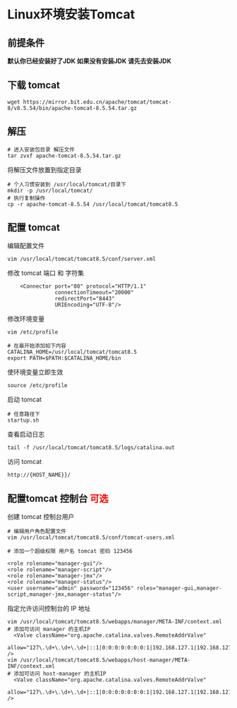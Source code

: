 # Linux环境安装Tomcat

## 前提条件
**默认你已经安装好了JDK 如果没有安装JDK  请先去安装JDK**
## 下载 tomcat
```
wget https://mirror.bit.edu.cn/apache/tomcat/tomcat-8/v8.5.54/bin/apache-tomcat-8.5.54.tar.gz
```
## 解压
```
# 进入安装包目录 解压文件
tar zvxf apache-tomcat-8.5.54.tar.gz
```
将解压文件放置到指定目录 
```
# 个人习惯安装到 /usr/local/tomcat/目录下
mkdir -p /usr/local/tomcat/
# 执行复制操作
cp -r apache-tomcat-8.5.54 /usr/local/tomcat/tomcat8.5
```
## 配置 tomcat
编辑配置文件
```
vim /usr/local/tomcat/tomcat8.5/conf/server.xml
```
修改 tomcat 端口 和 字符集
```
    <Connector port="80" protocol="HTTP/1.1"
               connectionTimeout="20000"
               redirectPort="8443"
               URIEncoding="UTF-8"/>
```
修改环境变量 
```
vim /etc/profile

# 在最开始添加如下内容
CATALINA_HOME=/usr/local/tomcat/tomcat8.5
export PATH=$PATH:$CATALINA_HOME/bin
```
使环境变量立即生效
```
source /etc/profile
```
启动 tomcat 
```
# 任意路径下
startup.sh
```
查看启动日志
```
tail -f /usr/local/tomcat/tomcat8.5/logs/catalina.out
```
访问 tomcat
```
http://{HOST_NAME}}/
```
## 配置tomcat 控制台 <font color="red">可选</font>
创建 tomcat 控制台用户
```
# 编辑用户角色配置文件
vim /usr/local/tomcat/tomcat8.5/conf/tomcat-users.xml

# 添加一个超级权限 用户名 tomcat 密码 123456

<role rolename="manager-gui"/>
<role rolename="manager-script"/>
<role rolename="manager-jmx"/>
<role rolename="manager-status"/>
<user username="admin" password="123456" roles="manager-gui,manager-script,manager-jmx,manager-status"/>
```
指定允许访问控制台的 IP 地址
```
vim /usr/local/tomcat/tomcat8.5/webapps/manager/META-INF/context.xml
# 添加可访问 manager 的主机IP
  <Valve className="org.apache.catalina.valves.RemoteAddrValve"
         allow="127\.\d+\.\d+\.\d+|::1|0:0:0:0:0:0:0:1|192.168.127.1|192.168.127.111" />
vim /usr/local/tomcat/tomcat8.5/webapps/host-manager/META-INF/context.xml
# 添加可访问 host-manager 的主机IP
  <Valve className="org.apache.catalina.valves.RemoteAddrValve"
         allow="127\.\d+\.\d+\.\d+|::1|0:0:0:0:0:0:0:1|192.168.127.1|192.168.127.111" />
```
